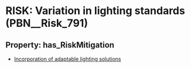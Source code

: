 # RISK: __Variation in lighting standards__ (PBN__Risk_791)

## Property: has_RiskMitigation

* [Incorporation of adaptable lighting solutions](PBN__RiskMitigation_1085)

